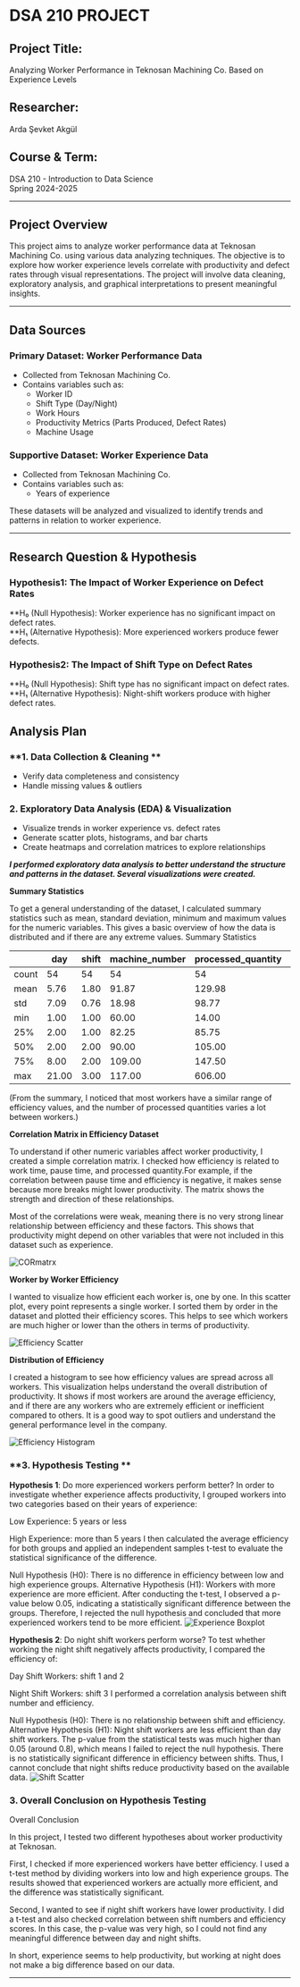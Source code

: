 #   DSA 210 PROJECT   #

## **Project Title:**  
Analyzing Worker Performance in Teknosan Machining Co. Based on Experience Levels

## **Researcher:**  
Arda Şevket Akgül
## **Course & Term:**  
DSA 210 - Introduction to Data Science  
Spring 2024-2025  

---

## **Project Overview**  
This project aims to analyze worker performance data at Teknosan Machining Co. using various data analyzing techniques. The objective is to explore how worker experience levels correlate with productivity and defect rates through visual representations. The project will involve data cleaning, exploratory analysis, and graphical interpretations to present meaningful insights.

---

## **Data Sources**  
### **Primary Dataset: Worker Performance Data**  
- Collected from Teknosan Machining Co.  
- Contains variables such as:  
  - Worker ID  
  - Shift Type (Day/Night)  
  - Work Hours  
  - Productivity Metrics (Parts Produced, Defect Rates)  
  - Machine Usage
   
    

### **Supportive Dataset: Worker Experience Data**  
- Collected from Teknosan Machining Co.  
- Contains variables such as:  
  - Years of experience
  
  

These datasets will be analyzed and visualized to identify trends and patterns in relation to worker experience.

---



## **Research Question & Hypothesis**  

### **Hypothesis1: The Impact of Worker Experience on Defect Rates**  
**H₀ (Null Hypothesis): Worker experience has no significant impact on defect rates.  
**H₁ (Alternative Hypothesis): More experienced workers produce fewer defects.  

### **Hypothesis2: The Impact of Shift Type on Defect Rates**
**H₀ (Null Hypothesis): Shift type has no significant impact on defect rates.  
**H₁ (Alternative Hypothesis): Night-shift workers produce with higher defect rates.



## **Analysis Plan**  
### **1. Data Collection & Cleaning **  
- Verify data completeness and consistency  
- Handle missing values & outliers  

### **2. Exploratory Data Analysis (EDA) & Visualization**  
- Visualize trends in worker experience vs. defect rates  
- Generate scatter plots, histograms, and bar charts  
- Create heatmaps and correlation matrices to explore relationships
  

***I performed exploratory data analysis to better understand the structure and patterns in the dataset. Several visualizations were created.***

**Summary Statistics**

To get a general understanding of the dataset, I calculated summary statistics such as mean, standard deviation, minimum and maximum values for the numeric variables. This gives a basic overview of how the data is distributed and if there are any extreme values.
              Summary Statistics



|        | day | shift | machine_number | processed_quantity | material_error | labor_error | efficiency | years_of_experience |
|--------|-----|-------|----------------|--------------------|----------------|-------------|------------|---------------------|
| count  | 54  | 54    | 54             | 54                 | 54             | 54          | 54         | 54                  |
| mean   | 5.76| 1.80  | 91.87           | 129.98              | 0.15           | 0.44        | 94.27      | 3.10                |
| std    | 7.09| 0.76  | 18.98           | 98.77               | 0.53           | 1.79        | 20.55      | 2.22                |
| min    | 1.00| 1.00  | 60.00           | 14.00               | 0.00           | 0.00        | 62.50      | 0.50                |
| 25%    | 2.00| 1.00  | 82.25           | 85.75               | 0.00           | 0.00        | 80.00      | 2.00                |
| 50%    | 2.00| 2.00  | 90.00           | 105.00              | 0.00           | 0.00        | 94.02      | 2.50                |
| 75%    | 8.00| 2.00  | 109.00          | 147.50              | 0.00           | 0.00        | 106.81     | 4.00                |
| max    | 21.00| 3.00 | 117.00          | 606.00              | 3.00           | 12.00       | 173.14     | 10.00               |


(From the summary, I noticed that most workers have a similar range of efficiency values, and the number of processed quantities varies a lot between workers.)




**Correlation Matrix in Efficiency Dataset**


To understand if other numeric variables affect worker productivity, I created a simple correlation matrix. I checked how efficiency is related to work time, pause time, and processed quantity.For example, if the correlation between pause time and efficiency is negative, it makes sense because more breaks might lower productivity. The matrix shows the strength and direction of these relationships.

Most of the correlations were weak, meaning there is no very strong linear relationship between efficiency and these factors. This shows that productivity might depend on other variables that were not included in this dataset such as experience. 
                     
                     
 ![CORmatrx](visualization/ekrankaydı/e)


**Worker by Worker Efficiency**
  
  
  I wanted to visualize how efficient each worker is, one by one. In this scatter plot, every point represents a single worker. I sorted them by order in the dataset and plotted their efficiency scores. This helps to see which workers are much higher or lower than the others in terms of productivity.
  
  
  
  ![Efficiency Scatter](visualization/ekrankaydı/c)


  

**Distribution of Efficiency**


I created a histogram to see how efficiency values are spread across all workers. This visualization helps understand the overall distribution of productivity. It shows if most workers are around the average efficiency, and if there are any workers who are extremely efficient or inefficient compared to others. It is a good way to spot outliers and understand the general performance level in the company.



![Efficiency Histogram](visualization/ekrankaydı/d)




### **3. Hypothesis Testing **  

**Hypothesis 1**: Do more experienced workers perform better?
In order to investigate whether experience affects productivity, I grouped workers into two categories based on their years of experience:

Low Experience: 5 years or less

High Experience: more than 5 years
I then calculated the average efficiency for both groups and applied an independent samples t-test to evaluate the statistical significance of the difference.

Null Hypothesis (H0): There is no difference in efficiency between low and high experience groups.
Alternative Hypothesis (H1): Workers with more experience are more efficient.
After conducting the t-test, I observed a p-value below 0.05, indicating a statistically significant difference between the groups. Therefore, I rejected the null hypothesis and concluded that more experienced workers tend to be more efficient.
![Experience Boxplot](visualization/ekrankaydı/a)

**Hypothesis 2**: Do night shift workers perform worse?
To test whether working the night shift negatively affects productivity, I compared the efficiency of:

Day Shift Workers: shift 1 and 2

Night Shift Workers: shift 3
I performed a correlation analysis between shift number and efficiency.

Null Hypothesis (H0): There is no relationship between shift and efficiency.
Alternative Hypothesis (H1): Night shift workers are less efficient than day shift workers.
The p-value from the statistical tests was much higher than 0.05 (around 0.8), which means I failed to reject the null hypothesis. There is no statistically significant difference in efficiency between shifts. Thus, I cannot conclude that night shifts reduce productivity based on the available data.
![Shift Scatter](visualization/ekrankaydı/b)



### **3. Overall Conclusion on Hypothesis Testing** 
Overall Conclusion

In this project, I tested two different hypotheses about worker productivity at Teknosan.

First, I checked if more experienced workers have better efficiency. I used a t-test method by dividing workers into low and high experience groups. The results showed that experienced workers are actually more efficient, and the difference was statistically significant.

Second, I wanted to see if night shift workers have lower productivity. I did a t-test and also checked correlation between shift numbers and efficiency scores. In this case, the p-value was very high, so I could not find any meaningful difference between day and night shifts.

In short, experience seems to help productivity, but working at night does not make a big difference based on our data.

---







